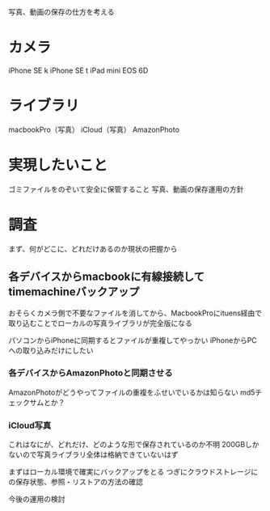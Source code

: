 写真、動画の保存の仕方を考える

# カメラ
iPhone SE k
iPhone SE t
iPad mini
EOS 6D

# ライブラリ
macbookPro（写真）
iCloud（写真）
AmazonPhoto

# 実現したいこと
ゴミファイルをのぞいて安全に保管すること
写真、動画の保存運用の方針
# 調査
まず、何がどこに、どれだけあるのか現状の把握から

## 各デバイスからmacbookに有線接続してtimemachineバックアップ
おそらくカメラ側で不要なファイルを消してから、MacbookProにituens経由で取り込むことでローカルの写真ライブラリが完全版になる

パソコンからiPhoneに同期するとファイルが重複してやっかい
iPhoneからPCへの取り込みだけにしたい
### 各デバイスからAmazonPhotoと同期させる
AmazonPhotoがどうやってファイルの重複をふせいでいるかは知らない
md5チェックサムとか？

### iCloud写真
これはなにが、どれだけ、どのような形で保存されているのか不明
200GBしかないので写真ライブラリ全体は格納できていないはず

まずはローカル環境で確実にバックアップをとる
つぎにクラウドストレージにの保存状態、参照・リストアの方法の確認

今後の運用の検討
